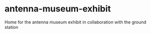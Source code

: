 # antenna-museum-exhibit
Home for the antenna museum exhibit in collaboration with the ground station
